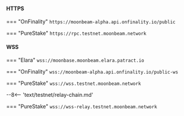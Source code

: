 #### HTTPS

=== "OnFinality"
    ```
    https://moonbeam-alpha.api.onfinality.io/public
    ```
    
=== "PureStake"
    ```
    https://rpc.testnet.moonbeam.network
    ```

#### WSS

=== "Elara"
    ```
    wss://moonbase.moonbeam.elara.patract.io
    ```

=== "OnFinality"
    ```
    wss://moonbeam-alpha.api.onfinality.io/public-ws
    ```

=== "PureStake"
    ```
    wss://wss.testnet.moonbeam.network
    ```

--8<-- 'text/testnet/relay-chain.md'

=== "PureStake"
    ```
    wss://wss-relay.testnet.moonbeam.network
    ```